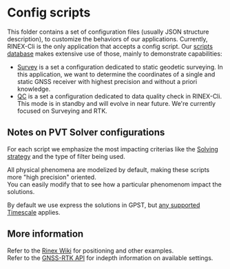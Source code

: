 Config scripts
==============

This folder contains a set of configuration files (usually JSON structure description),
to customize the behaviors of our applications. Currently, RINEX-Cli is the only application
that accepts a config script. Our [scripts database](../scripts) makes extensive use of those,
mainly to demonstrate capabilities:

- [Survey](./survey) is a set a configuration dedicated to static geodetic surveying.
In this application, we want to determine the coordinates of a single and static GNSS receiver
with highest precision and without a priori knowledge.
- [QC](./qc) is a set a configuration dedicated to data quality check in RINEX-Cli.
This mode is in standby and will evolve in near future. We're currently focused on Surveying and RTK.

## Notes on PVT Solver configurations

For each script we emphasize the most impacting criterias like
the [Solving strategy](https://docs.rs/gnss-rtk/latest/gnss_rtk/prelude/enum.Method.html) and the type of
filter being used.

All physical phenomena are modelized by default, making these scripts more "high precision" oriented.  
You can easily modify that to see how a particular phenomenom impact the solutions.

By default we use express the solutions in GPST, 
but [any supported Timescale](https://docs.rs/gnss-rtk/latest/gnss_rtk/prelude/enum.TimeScale.html) applies. 

## More information

Refer to the [Rinex Wiki](https://github.com/georust/rinex/wiki#serie) for positioning and other examples.  
Refer to the [GNSS-RTK API](https://docs.rs/gnss-rtk/latest/gnss_rtk/) for indepth information on available settings.
